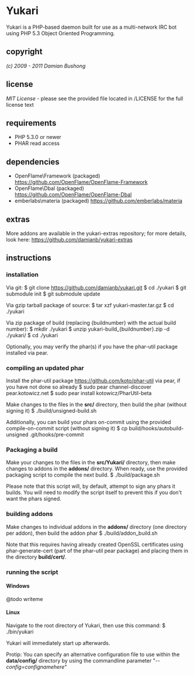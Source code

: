 # Yukari

Yukari is a PHP-based daemon built for use as a multi-network IRC bot using PHP 5.3 Object Oriented Programming.

## copyright

*(c) 2009 - 2011 Damian Bushong*

## license

 *MIT License* - please see the provided file located in /LICENSE for the full license text

## requirements

* PHP 5.3.0 or newer
* PHAR read access

## dependencies

* OpenFlame\Framework (packaged) <https://github.com/OpenFlame/OpenFlame-Framework>
* OpenFlame\Dbal (packaged) <https://github.com/OpenFlame/OpenFlame-Dbal>
* emberlabs\materia (packaged) <https://github.com/emberlabs/materia>

## extras

More addons are available in the yukari-extras repository; for more details, look here: <https://github.com/damianb/yukari-extras>

## instructions

### installation

Via git:
    $ git clone https://github.com/damianb/yukari.git
    $ cd ./yukari
    $ git submodule init
    $ git submodule update

Via gzip tarball package of source:
    $ tar xzf yukari-master.tar.gz
    $ cd ./yukari

Via zip package of build (replacing {buildnumber} with the actual build number):
    $ mkdir ./yukari
    $ unzip yukari-build_{buildnumber}.zip -d ./yukari/
    $ cd ./yukari

Optionally, you may verify the phar(s) if you have the phar-util package installed via pear.

### compiling an updated phar

Install the phar-util package <https://github.com/koto/phar-util> via pear, if you have not done so already
    $ sudo pear channel-discover pear.kotowicz.net
    $ sudo pear install kotowicz/PharUtil-beta

Make changes to the files in the **src/** directory, then build the phar (without signing it)
    $ ./build/unsigned-build.sh

Additionally, you can build your phars on-commit using the provided compile-on-commit script (without signing it)
    $ cp build/hooks/autobuild-unsigned .git/hooks/pre-commit

### Packaging a build

Make your changes to the files in the **src/Yukari/** directory, then make changes to addons in the **addons/** directory.  When ready, use the provided packaging script to compile the next build.
    $ ./build/package.sh

Please note that this script will, by default, attempt to sign any phars it builds.  You will need to modify the script itself to prevent this if you don't want the phars signed.

### building addons

Make changes to individual addons in the **addons/** directory (one directory per addon), then build the addon phar
    $ ./build/addon_build.sh

Note that this requires having already created OpenSSL certificates using phar-generate-cert (part of the phar-util pear package) and placing them in the directory **build/cert/**.

### running the script

#### Windows

@todo writeme

#### Linux

Navigate to the root directory of Yukari, then use this command:
	$ ./bin/yukari

Yukari will immediately start up afterwards.

Protip: You can specify an alternative configuration file to use within the **data/config/** directory by using the commandline parameter "*--config=confignamehere*"
